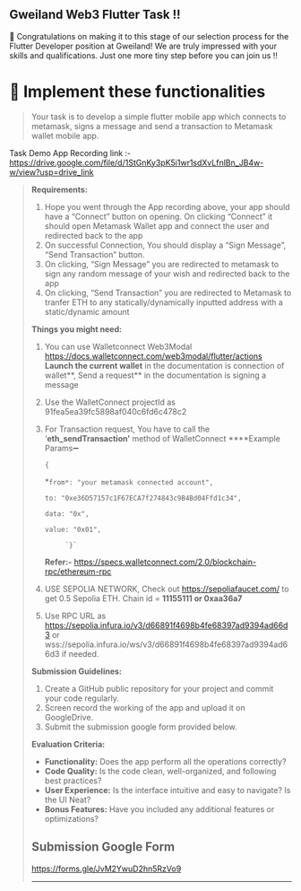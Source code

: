 ## Gweiland Web3 Flutter Task !!

<aside>
👏 Congratulations on making it to this stage of our selection process for the Flutter Developer position at Gweiland! We are truly impressed with your skills and qualifications. Just one more tiny step before you can join us !!

</aside>

# 👀 Implement these **functionalities**

> Your task is to develop a simple flutter mobile app which connects to metamask, signs a message and send a transaction to Metamask wallet mobile app.

Task Demo App Recording link :- https://drive.google.com/file/d/1StGnKy3pK5i1wr1sdXvLfnlBn_JB4w-w/view?usp=drive_link
> 
> 
> **Requirements:**
> 
> 1. Hope you went through the App recording above, your app should have a “Connect” button on opening. On clicking “Connect” it should open Metamask Wallet app and connect the user and redirected back to the app
> 2. On successful Connection, You should display a “Sign Message”, “Send Transaction” button. 
> 3. On clicking, “Sign Message” you are redirected to metamask to sign any random message of your wish and redirected back to the app
> 4. On clicking, “Send Transaction” you are redirected to Metamask to tranfer ETH to any statically/dynamically inputted address with a static/dynamic amount 
> 
> **Things you might need:**
> 
> 1. You can use Walletconnect Web3Modal https://docs.walletconnect.com/web3modal/flutter/actions
> **Launch the current wallet** in the documentation is connection of wallet**, Send a request** in the documentation is signing a message 
> 2. Use the WalletConnect projectId as 91fea5ea39fc5898af040c6fd6c478c2
> 3. For Transaction request, You have to call the ‘**eth_sendTransaction’** method of WalletConnect
> ****Example Params➖
>     
>     `{`
>     
>     *`from*: "your metamask connected account",`
>     
>     `to: "0xe36D57157c1F67ECA7f274843c9B4Bd04Ffd1c34",`
>     
>     `data: "0x",`
>     
>     `value: "0x01",`
>     
>             `}`
>     **Refer:-** https://specs.walletconnect.com/2.0/blockchain-rpc/ethereum-rpc
>     
> 4. USE SEPOLIA NETWORK, Check out https://sepoliafaucet.com/ to get 0.5 Sepolia ETH. Chain id = **11155111 or 0xaa36a7**
> 5. Use RPC URL as https://sepolia.infura.io/v3/d66891f4698b4fe68397ad9394ad66d3 or wss://sepolia.infura.io/ws/v3/d66891f4698b4fe68397ad9394ad66d3 if needed.
> 
> **Submission Guidelines:**
> 
> 1. Create a GitHub public repository for your project and commit your code regularly.
> 2. Screen record the working of the app and upload it on GoogleDrive.
> 3. Submit the submission google form provided below.
> 
> **Evaluation Criteria:**
> 
> - **Functionality:** Does the app perform all the operations correctly?
> - **Code Quality:** Is the code clean, well-organized, and following best practices?
> - **User Experience:** Is the interface intuitive and easy to navigate? Is the UI Neat?
> - **Bonus Features:** Have you included any additional features or optimizations?
> 
> ## **Submission Google Form**
> 
> https://forms.gle/JvM2YwuD2hn5RzVo9
> 
> ---
> 

